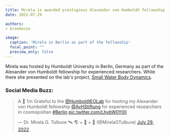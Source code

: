 ```yaml
---
title: Mirela is awarded prestigious Alexander von Humboldt fellowship
date: 2022-07-29

authors:
- brookecox

image:
  caption: 'Mirela in Berlin as part of the fellowship'
  focal_point: ""
  preview_only: false
---
```


Mirela was hosted by Humboldt University in Berlin, Germany as part of the Alexander von Humboldt fellowship for experienced researchers. While there she presented on the lab's project, <a href="../project/On-farm-reservoirs/">Small Water Body Dynamics</a>.

### Social Media Buzz:

<blockquote class="twitter-tweet"><p lang="en" dir="ltr">A 🧵 1/n Grateful to the <a href="https://twitter.com/HumboldtEOLab?ref_src=twsrc%5Etfw">@HumboldtEOLab</a> for hosting my Alexander von Humboldt fellowship <a href="https://twitter.com/AvHStiftung?ref_src=twsrc%5Etfw">@AvHStiftung</a> for experienced researchers in cosmopolitan <a href="https://twitter.com/hashtag/Berlin?src=hash&amp;ref_src=twsrc%5Etfw">#Berlin</a> <a href="https://t.co/LhvbW0Yl0I">pic.twitter.com/LhvbW0Yl0I</a></p>&mdash; Dr. Mirela G. Tulbure 🛰 🌎 + 🐍 + 🌊 (@MirelaGTulbure) <a href="https://twitter.com/MirelaGTulbure/status/1552924917192134659?ref_src=twsrc%5Etfw">July 29, 2022</a></blockquote> <script async src="https://platform.twitter.com/widgets.js" charset="utf-8"></script>